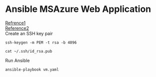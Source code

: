 # Ansible MSAzure Web Application
[Refrence1](https://docs.microsoft.com/en-us/azure/developer/ansible/install-on-linux-vmtabs=azure-cli#install-ansible-on-an-azure-linux-virtual-machine)<br/>
[Reference2](https://docs.microsoft.com/en-us/azure/developer/ansible/vm-configure?tabs=ansible)<br/>
Create an SSH key pair
```
ssh-keygen -m PEM -t rsa -b 4096
```
```
cat ~/.ssh/id_rsa.pub
```
Run Ansible
```
ansible-playbook vm.yaml
```

